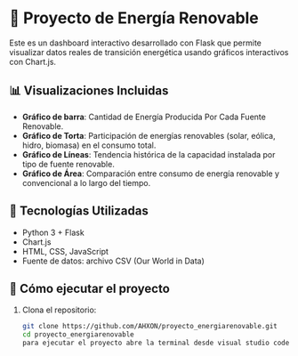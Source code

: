 # 🌱 Proyecto de Energía Renovable

Este es un dashboard interactivo desarrollado con Flask que permite visualizar datos reales de transición energética usando gráficos interactivos con Chart.js.

## 📊 Visualizaciones Incluidas

- **Gráfico de barra**: Cantidad de Energía Producida Por Cada Fuente Renovable.
- **Gráfico de Torta**: Participación de energías renovables (solar, eólica, hidro, biomasa) en el consumo total.
- **Gráfico de Líneas**: Tendencia histórica de la capacidad instalada por tipo de fuente renovable.
- **Gráfico de Área**: Comparación entre consumo de energía renovable y convencional a lo largo del tiempo.

## 🧰 Tecnologías Utilizadas

- Python 3 + Flask
- Chart.js
- HTML, CSS, JavaScript
- Fuente de datos: archivo CSV (Our World in Data)

## 🚀 Cómo ejecutar el proyecto

1. Clona el repositorio:
   ```bash
   git clone https://github.com/AHXON/proyecto_energiarenovable.git
   cd proyecto_energiarenovable
   para ejecutar el proyecto abre la terminal desde visual studio code y pone lo siguiente "python app.py" ya solo queda dar (ctrl + click) a la ruta que te brindan para poder acceder a la pagina.
